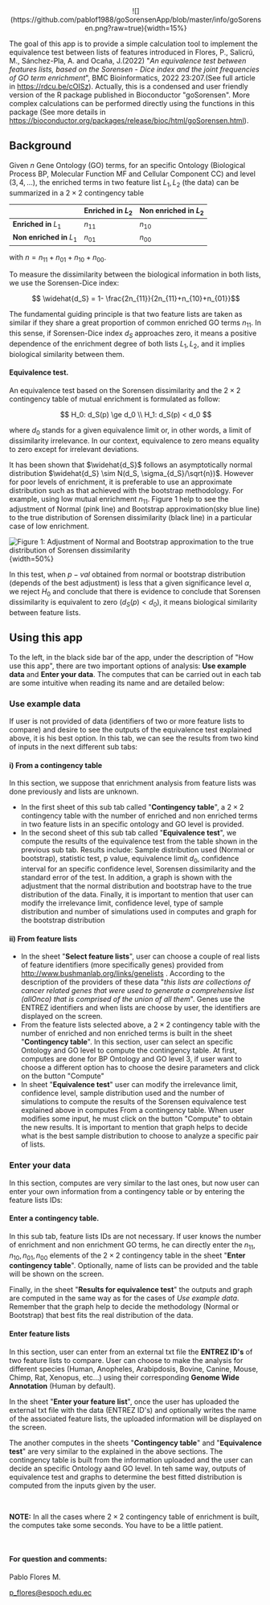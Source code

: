 
<div style="text-align: center">
![](https://github.com/pablof1988/goSorensenApp/blob/master/info/goSorensen.png?raw=true){width=15%}
</div>

The goal of this app is to provide a simple calculation tool to implement the equivalence test between lists of features introduced in Flores, P., Salicrú, M., Sánchez-Pla, A. and Ocaña, J.(2022) "*An equivalence test between features lists, based on the Sorensen - Dice index and the joint frequencies of GO term enrichment*", BMC Bioinformatics, 2022 23:207.(See full article in <https://rdcu.be/cOISz>). Actually, this is a condensed and user friendly version of the R package published in Bioconductor "goSorensen". More complex calculations can be performed directly using the functions in this package (See more details in <https://bioconductor.org/packages/release/bioc/html/goSorensen.html>).

## Background

Given $n$ Gene Ontology (GO) terms, for an specific Ontology (Biological Process BP, Molecular Function MF and Cellular Component CC) and level ($3, 4, ...$), the enriched terms in two feature list $L_1, L_2$ (the data) can be summarized in a $2 \times 2$ contingency table

|                           | **Enriched in** $L_2$ | **Non enriched in** $L_2$ |
|-------------------------|----------------------|-------------------------|
| **Enriched in** $L_1$     | $n_{11}$              | $n_{10}$                  |
| **Non enriched in** $L_1$ | $n_{01}$              | $n_{00}$                  |

with $n = n_{11} + n_{01} + n_{10} + n_{00}$.

To measure the dissimilarity between the biological information in both lists, we use the Sorensen-Dice index:

$$ \widehat{d_S} =  1- \frac{2n_{11}}{2n_{11}+n_{10}+n_{01}}$$

The fundamental guiding principle is that two feature lists are taken as similar if they share a great proportion of common enriched GO terms $n_{11}$. In this sense, if Sorensen-Dice index $d_S$ approaches zero, it means a positive dependence of the enrichment degree of both lists $L_1, L_2$, and it implies biological similarity between them.

#### Equivalence test.

An equivalence test based on the Sorensen dissimilarity and the $2 \times 2$ contingency table of mutual enrichment is formulated as follow:

$$
H_0:  d_S(p) \ge d_0 \\
H_1:  d_S(p) < d_0
$$

where $d_0$ stands for a given equivalence limit or, in other words, a limit of dissimilarity irrelevance. In our context, equivalence to zero means equality to zero except for irrelevant deviations.

It has been shown that $\widehat{d_S}$ follows an asymptotically normal distribution $\widehat{d_S} \sim N(d_S, \sigma_{d_S}/\sqrt{n})$. However for poor levels of enrichment, it is preferable to use an approximate distribution such as that achieved with the bootstrap methodology. For example, using low mutual enrichment $n_{11}$. Figure 1 help to see the adjustment of Normal (pink line) and Bootstrap approximation(sky blue line) to the true distribution of Sorensen dissimilarity (black line) in a particular case of low enrichment.


![Figure 1: Adjustment of Normal and Bootstrap approximation to the true distribution of Sorensen dissimilarity](boot.png){width=50%}

In this test, when $p-val$ obtained from normal or bootstrap distribution (depends of the best adjustment) is less that a given significance level $\alpha$, we reject $H_0$ and conclude that there is evidence to conclude that Sorensen dissimilarity is equivalent to zero ($d_S(p) < d_0$), it means biological similarity between feature lists.

## Using this app
To the left, in the black side bar of the app, under the description of "How use this app", there are two important options of analysis: __Use example data__ and  __Enter your data__. The computes that can be carried out in each tab are some intuitive when reading its name and are detailed below:

### Use example data
If user is not provided of data (identifiers of two or more feature lists to compare) and desire to see the outputs of the equivalence test explained above, it is his best option. In this tab, we can see the results from two kind of inputs in the next different sub tabs:

#### i) From a contingency table
In this section, we suppose that enrichment analysis from feature lists was done previously and lists are unknown. 

- In the first sheet of this sub tab called "__Contingency table__", a $2 \times 2$ contingency table with the number of enriched and non enriched terms in two feature lists in an specific ontology and GO level is provided. 
- In the second sheet of this sub tab called "__Equivalence test__", we compute the results of the equivalence test from the table shown in the previous sub tab. Results include: Sample distribution used (Normal or bootstrap), statistic test, p value, equivalence limit $d_0$, confidence interval  for an specific confidence level, Sorensen dissimilarity and the standard error of the test. In addition, a graph is shown with the adjustment that the normal distribution and bootstrap have to the true distribution of the data. Finally, it is important to mention that user can modify the irrelevance limit, confidence level, type of sample distribution and number of simulations used in computes and graph for the bootstrap distribution

#### ii) From feature lists

- In the sheet "__Select feature lists__", user can choose a couple of real lists of feature identifiers (more specifically genes) provided from <http://www.bushmanlab.org/links/genelists> . According to the description of the providers of these data "_this lists are collections of cancer related genes that were used to generate a comprehensive list (allOnco) that is comprised of the union of all them_". Genes use the ENTREZ identifiers and when lists are choose by user, the identifiers are displayed on the screen.
- From the feature lists selected above, a $2 \times 2$ contingency table with the number of enriched and non enriched terms is built in the sheet "__Contingency table__". In this section, user can select an specific Ontology and GO level to compute the contingency table. At first, computes are done for BP Ontology and GO level 3, if user want to choose a different option has to choose the desire parameters and click on the button "Compute"
- In sheet "__Equivalence test__" user can modify the irrelevance limit, confidence level, sample distribution used and the number of simulations to compute the results of the Sorensen equivalence test explained above in computes From a contingency table.  When user modifies some input, he must click on the button "Compute" to obtain the new results. It is important to mention that graph helps to decide what is the best sample distribution to choose to analyze a specific pair of lists.

### Enter your data
In this section, computes are very similar to the last ones, but now user can enter your own information from a contingency table or by  entering the feature lists IDs:

#### Enter a contingency table.
In this sub tab, feature lists IDs are not necessary. If user knows the number of enrichment and non enrichment GO terms, he can directly enter the $n_{11}, n_{10}, n_{01}, n_{00}$ elements of the $2 \times 2$ contingency table in the sheet "__Enter contingency table__". Optionally, name of lists can be provided and the table will be shown on the screen.

Finally, in the sheet "__Results for equivalence test__" the  outputs and graph are computed in the same way as for the cases of _Use example data_. Remember that the graph help to decide the methodology (Normal or Bootstrap) that best fits the real distribution of the data.

#### Enter feature lists
In this section, user can enter from an external txt file the __ENTREZ ID's__ of two feature lists to compare. User can choose to make the analysis for different species (Human, Anopheles, Arabipdosis, Bovine, Canine, Mouse, Chimp, Rat, Xenopus, etc...) using their corresponding __Genome Wide Annotation__ (Human by default).

In the sheet "__Enter your feature list__", once the user has uploaded the external txt file with the data (ENTREZ ID's) and optionally writes the name of the associated feature lists, the uploaded information will be displayed on the screen.

The another computes in the sheets "__Contingency table__" and "__Equivalence test__" are very similar to the explained in the above sections. The contingency table is built from the information uploaded and the user can decide an specific Ontology aand GO level. In teh same way, outputs of equivalence test and graphs to determine the best fitted distribution is computed from the inputs given by the user.

<br>

__NOTE:__ In all the cases where $2 \times 2$ contingency table of enrichment is built, the computes take some seconds. You have to be a little patient.

<br>

#### For question and comments:
Pablo Flores M.

<p_flores@espoch.edu.ec>
